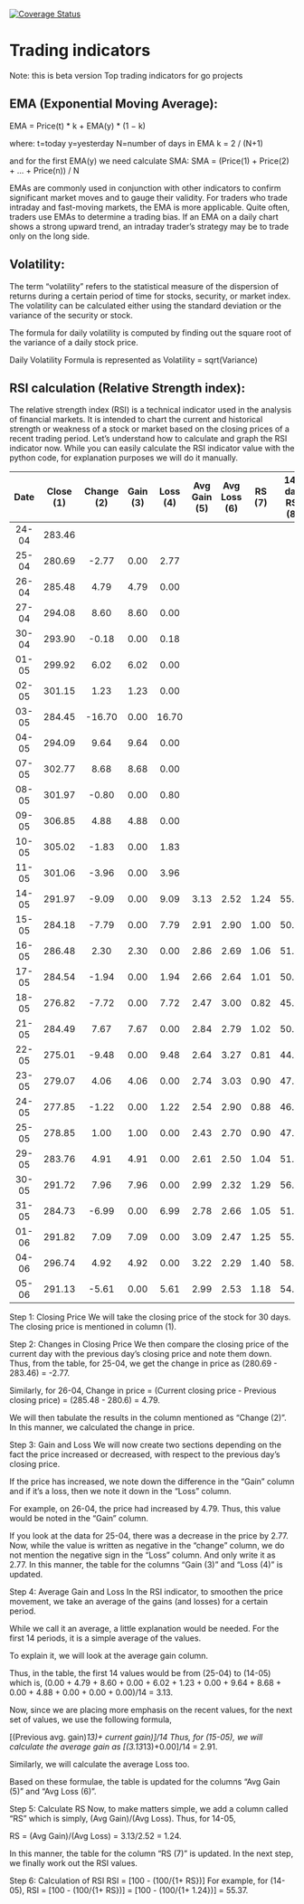 [![Coverage Status](https://coveralls.io/repos/github/go-whale/trade-indicators/badge.svg)](https://coveralls.io/github/go-whale/trade-indicators)

# Trading indicators

Note: this is beta version 
Top trading indicators for go projects

## EMA (Exponential Moving Average):

EMA = Price(t) * k + EMA(y) * (1 − k)

where:
t=today
y=yesterday
N=number of days in EMA
k = 2 / (N+1)

and for the first EMA(y) we need calculate SMA:
SMA = (Price(1) + Price(2) + ... + Price(n)) / N

EMAs are commonly used in conjunction with other indicators to confirm significant market moves and to gauge their validity. For traders who trade intraday and fast-moving markets, the EMA is more applicable. Quite often, traders use EMAs to determine a trading bias. If an EMA on a daily chart shows a strong upward trend, an intraday trader’s strategy may be to trade only on the long side.

## Volatility:

The term “volatility” refers to the statistical measure of the dispersion of returns during a certain period of time for stocks, security, or market index. The volatility can be calculated either using the standard deviation or the variance of the security or stock.

The formula for daily volatility is computed by finding out the square root of the variance of a daily stock price.

Daily Volatility Formula is represented as Volatility = sqrt(Variance)


## RSI calculation (Relative Strength index):

The relative strength index (RSI) is a technical indicator used in the analysis of financial markets. It is intended to chart the current and historical strength or weakness of a stock or market based on the closing prices of a recent trading period.
Let’s understand how to calculate and graph the RSI indicator now. While you can easily calculate the RSI indicator value with the python code, for explanation purposes we will do it manually.

|  Date | Close (1) | Change (2) | Gain (3) | Loss (4) | Avg Gain (5) | Avg Loss (6) | RS (7) | 14-day RSI (8) |
|:-----:|:---------:|:----------:|:--------:|:--------:|:------------:|:------------:|:------:|:--------------:|
| 24-04 |   283.46  |            |          |          |              |              |        |                |
| 25-04 |   280.69  |    -2.77   |   0.00   |   2.77   |              |              |        |                |
| 26-04 |   285.48  |    4.79    |   4.79   |   0.00   |              |              |        |                |
| 27-04 |   294.08  |    8.60    |   8.60   |   0.00   |              |              |        |                |
| 30-04 |   293.90  |    -0.18   |   0.00   |   0.18   |              |              |        |                |
| 01-05 |   299.92  |    6.02    |   6.02   |   0.00   |              |              |        |                |
| 02-05 |   301.15  |    1.23    |   1.23   |   0.00   |              |              |        |                |
| 03-05 |   284.45  |   -16.70   |   0.00   |   16.70  |              |              |        |                |
| 04-05 |   294.09  |    9.64    |   9.64   |   0.00   |              |              |        |                |
| 07-05 |   302.77  |    8.68    |   8.68   |   0.00   |              |              |        |                |
| 08-05 |   301.97  |    -0.80   |   0.00   |   0.80   |              |              |        |                |
| 09-05 |   306.85  |    4.88    |   4.88   |   0.00   |              |              |        |                |
| 10-05 |   305.02  |    -1.83   |   0.00   |   1.83   |              |              |        |                |
| 11-05 |   301.06  |    -3.96   |   0.00   |   3.96   |              |              |        |                |
| 14-05 |   291.97  |    -9.09   |   0.00   |   9.09   |     3.13     |     2.52     |  1.24  |      55.37     |
| 15-05 |   284.18  |    -7.79   |   0.00   |   7.79   |     2.91     |     2.90     |  1.00  |      50.07     |
| 16-05 |   286.48  |    2.30    |   2.30   |   0.00   |     2.86     |     2.69     |  1.06  |      51.55     |
| 17-05 |   284.54  |    -1.94   |   0.00   |   1.94   |     2.66     |     2.64     |  1.01  |      50.20     |
| 18-05 |   276.82  |    -7.72   |   0.00   |   7.72   |     2.47     |     3.00     |  0.82  |      45.14     |
| 21-05 |   284.49  |    7.67    |   7.67   |   0.00   |     2.84     |     2.79     |  1.02  |      50.48     |
| 22-05 |   275.01  |    -9.48   |   0.00   |   9.48   |     2.64     |     3.27     |  0.81  |      44.69     |
| 23-05 |   279.07  |    4.06    |   4.06   |   0.00   |     2.74     |     3.03     |  0.90  |      47.47     |
| 24-05 |   277.85  |    -1.22   |   0.00   |   1.22   |     2.54     |     2.90     |  0.88  |      46.71     |
| 25-05 |   278.85  |    1.00    |   1.00   |   0.00   |     2.43     |     2.70     |  0.90  |      47.45     |
| 29-05 |   283.76  |    4.91    |   4.91   |   0.00   |     2.61     |     2.50     |  1.04  |      51.05     |
| 30-05 |   291.72  |    7.96    |   7.96   |   0.00   |     2.99     |     2.32     |  1.29  |      56.29     |
| 31-05 |   284.73  |    -6.99   |   0.00   |   6.99   |     2.78     |     2.66     |  1.05  |      51.12     |
| 01-06 |   291.82  |    7.09    |   7.09   |   0.00   |     3.09     |     2.47     |  1.25  |      55.58     |
| 04-06 |   296.74  |    4.92    |   4.92   |   0.00   |     3.22     |     2.29     |  1.40  |      58.41     |
| 05-06 |   291.13  |    -5.61   |   0.00   |   5.61   |     2.99     |     2.53     |  1.18  |      54.17     |

Step 1: Closing Price
We will take the closing price of the stock for 30 days. The closing price is mentioned in column (1).

Step 2: Changes in Closing Price
We then compare the closing price of the current day with the previous day’s closing price and note them down. Thus, from the table, for 25-04, we get the change in price as (280.69 - 283.46) = -2.77.

Similarly, for 26-04,
Change in price = (Current closing price - Previous closing price) = (285.48 - 280.6) = 4.79.

We will then tabulate the results in the column mentioned as “Change (2)”. In this manner, we calculated the change in price.

Step 3: Gain and Loss
We will now create two sections depending on the fact the price increased or decreased, with respect to the previous day’s closing price.

If the price has increased, we note down the difference in the “Gain” column and if it’s a loss, then we note it down in the “Loss” column.

For example, on 26-04, the price had increased by 4.79. Thus, this value would be noted in the “Gain” column.

If you look at the data for 25-04, there was a decrease in the price by 2.77. Now, while the value is written as negative in the “change” column, we do not mention the negative sign in the “Loss” column. And only write it as 2.77. In this manner, the table for the columns “Gain (3)” and “Loss (4)” is updated.

Step 4: Average Gain and Loss
In the RSI indicator, to smoothen the price movement, we take an average of the gains (and losses) for a certain period.

While we call it an average, a little explanation would be needed. For the first 14 periods, it is a simple average of the values.

To explain it, we will look at the average gain column.

Thus, in the table, the first 14 values would be from (25-04) to (14-05) which is, (0.00 + 4.79 + 8.60 + 0.00 + 6.02 + 1.23 + 0.00 + 9.64 + 8.68 + 0.00 + 4.88 + 0.00 + 0.00 + 0.00)/14 = 3.13.

Now, since we are placing more emphasis on the recent values, for the next set of values, we use the following formula,

[(Previous avg. gain)*13)+ current gain)]/14
Thus, for (15-05), we will calculate the average gain as [(3.13*13)+0.00]/14 = 2.91.

Similarly, we will calculate the average Loss too.

Based on these formulae, the table is updated for the columns “Avg Gain (5)” and “Avg Loss (6)”.

Step 5: Calculate RS
Now, to make matters simple, we add a column called “RS” which is simply, (Avg Gain)/(Avg Loss). Thus, for 14-05,

RS = (Avg Gain)/(Avg Loss) = 3.13/2.52 = 1.24.

In this manner, the table for the column “RS (7)” is updated. In the next step, we finally work out the RSI values.

Step 6: Calculation of RSI
RSI = [100 - (100/{1+ RS})]
For example, for (14-05),
RSI = [100 - (100/{1+ RS})] = [100 - (100/{1+ 1.24})] = 55.37.